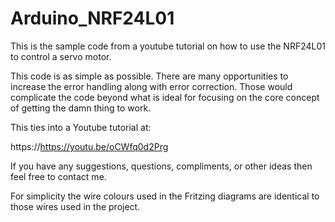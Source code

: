 # Arduino_NRF24L01
This is the sample code from a youtube tutorial on how to use the NRF24L01 to control a servo motor.

This code is as simple as possible. There are many opportunities to increase the error handling along with error correction. Those would complicate the code beyond what is ideal for focusing on the core concept of getting the damn thing to work.

This ties into a Youtube tutorial at:

https://https://youtu.be/oCWfq0d2Prg

If you have any suggestions, questions, compliments, or other ideas then feel free to contact me.

For simplicity the wire colours used in the Fritzing diagrams are identical to those wires used in the project.
